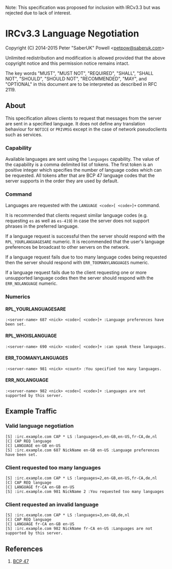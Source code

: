 Note: This specification was proposed for inclusion with IRCv3.3 but was
rejected due to lack of interest.

# IRCv3.3 Language Negotiation

Copyright (C) 2014-2015 Peter "SaberUK" Powell &lt;petpow@saberuk.com&gt;

Unlimited redistribution and modification is allowed provided that the above
copyright notice and this permission notice remains intact.

The key words "MUST", "MUST NOT", "REQUIRED", "SHALL", "SHALL NOT", "SHOULD",
"SHOULD NOT", "RECOMMENDED",  "MAY", and "OPTIONAL" in this document are to be
interpreted as described in RFC 2119.


## About

This specification allows clients to request that messages from the server are
sent in a specified language. It does not define any translation behaviour for
`NOTICE` or `PRIVMSG` except in the case of network pseudoclients such as
services.

### Capability

Available languages are sent using the `languages` capability. The value of the
capability is a comma delimited list of tokens. The first token is an positive
integer which specifies the number of language codes which can be requested.
All tokens after that are BCP 47 language codes that the server supports in the
order they are used by default.

### Command

Languages are requested with the `LANGUAGE <code>[ <code>]+` command.

It is recommended that clients request similar language codes (e.g. requesting
`es` as well as `es-419`) in case the server does not support phrases in the
preferred language.

If a language request is successful then the server should respond with the
`RPL_YOURLANGUAGESARE` numeric. It is recommended that the user's language
preferences be broadcast to other servers on the network.

If a language request fails due to too many language codes being requested then
the server should respond with `ERR_TOOMANYLANGUAGES` numeric.

If a language request fails due to the client requesting one or more
unsupported language codes then the server should respond with the
`ERR_NOLANGUAGE` numeric.

### Numerics

#### RPL_YOURLANGUAGESARE

`:<server-name> 687 <nick> <code>[ <code>]+ :Language preferences have been set.`

#### RPL_WHOISLANGUAGE

`:<server-name> 690 <nick> <code>[ <code>]+ :can speak these languages.`

#### ERR_TOOMANYLANGUAGES

`:<server-name> 981 <nick> <count> :You specified too many languages.`

#### ERR_NOLANGUAGE

`:<server-name> 982 <nick> <code>[ <code>]+ :Languages are not supported by this server.`

## Example Traffic

### Valid language negotiation

    [S] :irc.example.com CAP * LS :languages=5,en-GB,en-US,fr-CA,de,nl
    [C] CAP REQ language
    [C] LANGUAGE en-GB en-US
    [S] :irc.example.com 687 NickName en-GB en-US :Language preferences have been set.

### Client requested too many languages

    [S] :irc.example.com CAP * LS :languages=2,en-GB,en-US,fr-CA,de,nl
    [C] CAP REQ language
    [C] LANGUAGE fr-CA en-GB en-US
    [S] :irc.example.com 981 NickName 2 :You requested too many languages


### Client requested an invalid language

    [S] :irc.example.com CAP * LS :languages=3,en-GB,de,nl
    [C] CAP REQ language
    [C] LANGUAGE fr-CA en-GB en-US
    [S] :irc.example.com 982 NickName fr-CA en-US :Languages are not supported by this server.

## References

1. [BCP 47](http://tools.ietf.org/rfc/bcp/bcp47.txt)
